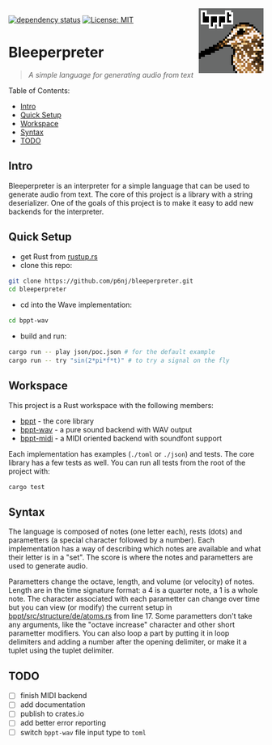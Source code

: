 <img src="https://raw.githubusercontent.com/p6nj/bleeperpreter/main/icon/iconx4.png?sanitize=true" alt="bppt logo" align="right">

<!-- [![Crates.io](https://img.shields.io/crates/v/bleeperpreter.svg)](https://crates.io/crates/bleeperpreter)
[![Docs.rs](https://docs.rs/bleeperpreter/badge.svg)](https://docs.rs/bleeperpreter) -->
[![dependency status](https://deps.rs/repo/github/p6nj/bleeperpreter/status.svg)](https://deps.rs/repo/github/p6nj/bleeperpreter)
[![License: MIT](https://img.shields.io/badge/License-MIT-yellow.svg)](https://opensource.org/licenses/MIT)

# Bleeperpreter <!-- omit in toc -->
> *A simple language for generating audio from text*

Table of Contents:
- [Intro](#intro)
- [Quick Setup](#quick-setup)
- [Workspace](#workspace)
- [Syntax](#syntax)
- [TODO](#todo)

## Intro
Bleeperpreter is an interpreter for a simple language that can be used to generate audio from text. The core of this project is a library with a string deserializer. One of the goals of this project is to make it easy to add new backends for the interpreter.

## Quick Setup
- get Rust from [rustup.rs](https://rustup.rs/)
- clone this repo:
```bash
git clone https://github.com/p6nj/bleeperpreter.git
cd bleeperpreter
```
- cd into the Wave implementation:
```bash
cd bppt-wav
```
- build and run:
```bash
cargo run -- play json/poc.json # for the default example
cargo run -- try "sin(2*pi*f*t)" # to try a signal on the fly
```

## Workspace
This project is a Rust workspace with the following members:
- [bppt](bppt) - the core library
- [bppt-wav](bppt-wav) - a pure sound backend with WAV output
- [bppt-midi](bppt-midi) - a MIDI oriented backend with soundfont support
  
Each implementation has examples (`./toml` or `./json`) and tests. The core library has a few tests as well. You can run all tests from the root of the project with:
```bash
cargo test
```

## Syntax
The language is composed of notes (one letter each), rests (dots) and parametters (a special character followed by a number).
Each implementation has a way of describing which notes are available and what their letter is in a "set". The score is where the notes and parametters are used to generate audio.

Parametters change the octave, length, and volume (or velocity) of notes. Length are in the time signature format: a 4 is a quarter note, a 1 is a whole note. The character associated with each parametter can change over time but you can view (or modify) the current setup in [bppt/src/structure/de/atoms.rs](bppt/src/structure/de/atoms.rs) from line 17. Some parametters don't take any arguments, like the "octave increase" character and other short parametter modifiers. You can also loop a part by putting it in loop delimiters and adding a number after the opening delimiter, or make it a tuplet using the tuplet delimiter.

## TODO
- [ ] finish MIDI backend
- [ ] add documentation
- [ ] publish to crates.io
- [ ] add better error reporting
- [ ] switch `bppt-wav` file input type to `toml`